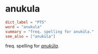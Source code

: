# anukula

``` toml
dict_label = "PTS"
word = "anukula"
summary = "freq. spelling for anukūla."
see_also = ["anukūla"]
```

freq. spelling for *[anukūla](anukūla.md)*.

